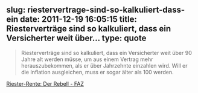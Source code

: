 slug: riestervertrage-sind-so-kalkuliert-dass-ein
date: 2011-12-19 16:05:15
title: Riesterverträge sind so kalkuliert, dass ein Versicherter weit über...
type: quote
---

> Riesterverträge sind so kalkuliert, dass ein Versicherter weit über 90 Jahre alt werden müsse, um aus einem Vertrag mehr herauszubekommen, als er über Jahrzehnte einzahlen wird. Will er die Inflation ausgleichen, muss er sogar älter als 100 werden.

[Riester-Rente: Der Rebell - FAZ](http://www.faz.net/aktuell/finanzen/fonds-mehr/riester-rente-der-rebell-11567988.html)
